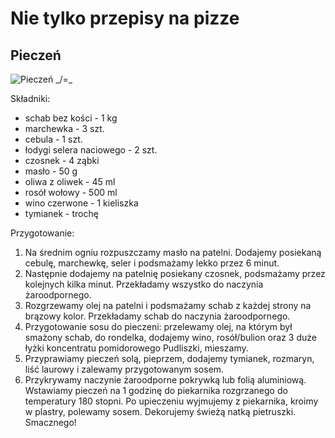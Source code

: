 # Nie tylko przepisy na pizze

## Pieczeń

![Pieczeń _/=\_](pieczen.jpg)

Składniki:

- schab bez kości - 1 kg
- marchewka - 3 szt.
- cebula - 1 szt.
- łodygi selera naciowego - 2 szt.
- czosnek - 4 ząbki
- masło - 50 g
- oliwa z oliwek - 45 ml
- rosół wołowy - 500 ml
- wino czerwone - 1 kieliszka
- tymianek - trochę

Przygotowanie:

1. Na średnim ogniu rozpuszczamy masło na patelni. Dodajemy posiekaną cebulę, marchewkę,  seler i podsmażamy lekko przez 6 minut.
1. Następnie dodajemy na patelnię posiekany czosnek, podsmażamy przez kolejnych kilka minut. Przekładamy wszystko do naczynia żaroodpornego.
1. Rozgrzewamy olej na patelni i podsmażamy schab z każdej strony na brązowy kolor. Przekładamy schab do naczynia żaroodpornego.
1. Przygotowanie sosu do pieczeni: przelewamy olej, na którym był smażony schab, do rondelka, dodajemy wino, rosół/bulion oraz 3 duże łyżki koncentratu pomidorowego Pudliszki, mieszamy.
1. Przyprawiamy pieczeń solą, pieprzem, dodajemy tymianek, rozmaryn, liść laurowy i zalewamy przygotowanym sosem.
1. Przykrywamy  naczynie żaroodporne pokrywką lub folią aluminiową. Wstawiamy pieczeń na 1 godzinę do piekarnika rozgrzanego do temperatury 180 stopni. Po upieczeniu wyjmujemy z piekarnika, kroimy w plastry, polewamy sosem. Dekorujemy świeżą natką pietruszki. Smacznego!

